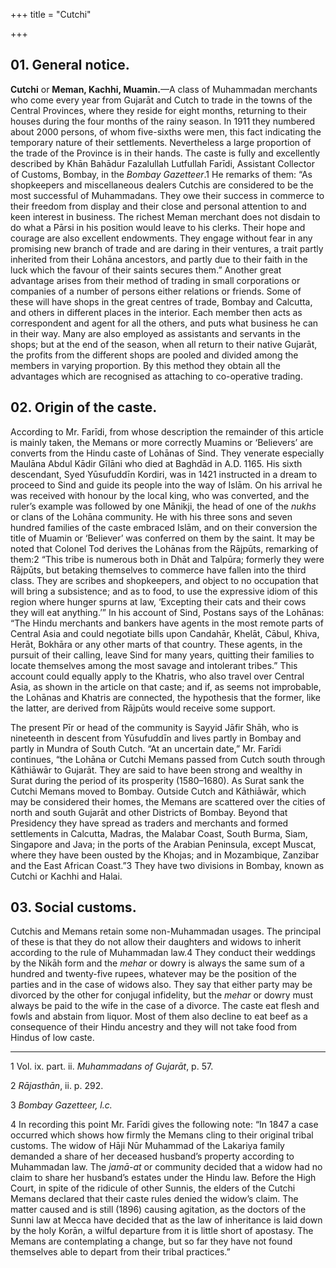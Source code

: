 +++
title = "Cutchi"

+++


## 01. General notice.

**Cutchi** or **Meman, Kachhi, Muamin.**—A class of Muhammadan merchants who come every year from Gujarāt and Cutch to trade in the towns of the Central Provinces, where they reside for eight months, returning to their houses during the four months of the rainy season. In 1911 they numbered about 2000 persons, of whom five-sixths were men, this fact indicating the temporary nature of their settlements. Nevertheless a large proportion of the trade of the Province is in their hands. The caste is fully and excellently described by Khān Bahādur Fazalullah Lutfullah Farīdi, Assistant Collector of Customs, Bombay, in the *Bombay Gazetteer*.1 He remarks of them: “As shopkeepers and miscellaneous dealers Cutchis are considered to be the most successful of Muhammadans. They owe their success in commerce to their freedom from display and their close and personal attention to and keen interest in business. The richest Meman merchant does not disdain to do what a Pārsi in his position would leave to his clerks. Their hope and courage are also excellent endowments. They engage without fear in any promising new branch of trade and are daring in their ventures, a trait partly inherited from their Lohāna ancestors, and partly due to their faith in the luck which the favour of their saints secures them.” Another great advantage arises from their method of trading in small corporations or companies of a number of persons either relations or friends. Some of these will have shops in the great centres of trade, Bombay and Calcutta, and others in different places in the interior. Each member then acts as correspondent and agent for all the others, and puts what business he can in their way. Many are also employed as assistants and servants in the shops; but at the end of the season, when all return to their native Gujarāt, the profits from the different shops are pooled and divided among the members in varying proportion. By this method they obtain all the advantages which are recognised as attaching to co-operative trading. 



## 02. Origin of the caste.

According to Mr. Farīdi, from whose description the remainder of this article is mainly taken, the Memans or more correctly Muamins or ‘Believers’ are converts from the Hindu caste of Lohānas of Sind. They venerate especially Maulāna Abdul Kādir Gīlāni who died at Baghdād in A.D. 1165. His sixth descendant, Syed Yūsufuddīn Kordiri, was in 1421 instructed in a dream to proceed to Sind and guide its people into the way of Islām. On his arrival he was received with honour by the local king, who was converted, and the ruler’s example was followed by one Mānikji, the head of one of the *nukhs* or clans of the Lohāna community. He with his three sons and seven hundred families of the caste embraced Islām, and on their conversion the title of Muamin or ‘Believer’ was conferred on them by the saint. It may be noted that Colonel Tod derives the Lohānas from the Rājpūts, remarking of them:2 “This tribe is numerous both in Dhāt and Talpūra; formerly they were Rājpūts, but betaking themselves to commerce have fallen into the third class. They are scribes and shopkeepers, and object to no occupation that will bring a subsistence; and as to food, to use the expressive idiom of this region where hunger spurns at law, ‘Excepting their cats and their cows they will eat anything.’” In his account of Sind, Postans says of the Lohānas: “The Hindu merchants and bankers have agents in the most remote parts of Central Asia and could negotiate bills upon Candahār, Khelāt, Cābul, Khiva, Herāt, Bokhāra or any other marts of that country. These agents, in the pursuit of their calling, leave Sind for many years, quitting their families to locate themselves among the most savage and intolerant tribes.” This account could equally apply to the Khatris, who also travel over Central Asia, as shown in the article on that caste; and if, as seems not improbable, the Lohānas and Khatris are connected, the hypothesis that the former, like the latter, are derived from Rājpūts would receive some support. 

The present Pīr or head of the community is Sayyid Jāfir Shāh, who is nineteenth in descent from Yūsufuddīn and lives partly in Bombay and partly in Mundra of South Cutch. “At an uncertain date,” Mr. Farīdi continues, “the Lohāna or Cutchi Memans passed from Cutch south through Kāthiāwār to Gujarāt. They are said to have been strong and wealthy in Surat during the period of its prosperity \(1580–1680\). As Surat sank the Cutchi Memans moved to Bombay. Outside Cutch and Kāthiāwār, which may be considered their homes, the Memans are scattered over the cities of north and south Gujarāt and other Districts of Bombay. Beyond that Presidency they have spread as traders and merchants and formed settlements in Calcutta, Madras, the Malabar Coast, South Burma, Siam, Singapore and Java; in the ports of the Arabian Peninsula, except Muscat, where they have been ousted by the Khojas; and in Mozambique, Zanzibar and the East African Coast.”3 They have two divisions in Bombay, known as Cutchi or Kachhi and Halai. 



## 03. Social customs.

Cutchis and Memans retain some non-Muhammadan usages. The principal of these is that they do not allow their daughters and widows to inherit according to the rule of Muhammadan law.4 They conduct their weddings by the Nikāh form and the *mehar* or dowry is always the same sum of a hundred and twenty-five rupees, whatever may be the position of the parties and in the case of widows also. They say that either party may be divorced by the other for conjugal infidelity, but the *mehar* or dowry must always be paid to the wife in the case of a divorce. The caste eat flesh and fowls and abstain from liquor. Most of them also decline to eat beef as a consequence of their Hindu ancestry and they will not take food from Hindus of low caste. 



* * *

1 Vol. ix. part. ii. *Muhammadans of Gujarāt*, p. 57. 

2 *Rājasthān*, ii. p. 292. 

3 *Bombay Gazetteer, l.c.*

4 In recording this point Mr. Farīdi gives the following note: “In 1847 a case occurred which shows how firmly the Memans cling to their original tribal customs. The widow of Hāji Nūr Muhammad of the Lakariya family demanded a share of her deceased husband’s property according to Muhammadan law. The *jamā-at* or community decided that a widow had no claim to share her husband’s estates under the Hindu law. Before the High Court, in spite of the ridicule of other Sunnis, the elders of the Cutchi Memans declared that their caste rules denied the widow’s claim. The matter caused and is still \(1896\) causing agitation, as the doctors of the Sunni law at Mecca have decided that as the law of inheritance is laid down by the holy Korān, a wilful departure from it is little short of apostasy. The Memans are contemplating a change, but so far they have not found themselves able to depart from their tribal practices.” 



